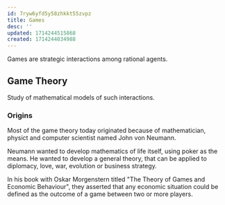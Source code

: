 ```yaml
---
id: 7ryw6yfd5y58zhkkt55zvpz
title: Games
desc: ''
updated: 1714244515868
created: 1714244034988
---
```


Games are strategic interactions among rational agents.

## Game Theory

Study of mathematical models of such interactions.

### Origins

Most of the game theory today originated because of mathematician, physict and computer scientist named John von Neumann.

Neumann wanted to develop mathematics of life itself, using poker as the means. He wanted to develop a general theory, that can be applied to diplomacy, love, war, evolution or business strategy.

In his book with Oskar Morgenstern titled "The Theory of Games and Economic Behaviour", they asserted that any economic situation could be defined as the outcome of a game between two or more players.